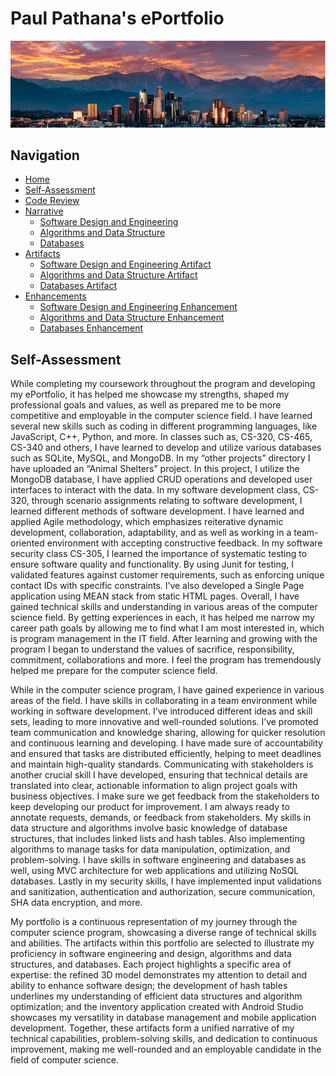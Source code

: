 
# Paul Pathana's ePortfolio
<center><img src="Banner.JPG"></center>



## Navigation

- [Home](https://paulp89.github.io/ePortfolio/)
- [Self-Assessment](https://github.com/paulp89/ePortfolio/blob/main/README.md)
- [Code Review](https://github.com/paulp89/ePortfolio/blob/main/Code%20Review.md)
- [Narrative]()
  - [Software Design and Engineering]( https://github.com/paulp89/ePortfolio/blob/main/Software%20Design%20and%20Engineering.md)
  - [Algorithms and Data Structure]( https://github.com/paulp89/ePortfolio/blob/main/Algorithms%20and%20Data%20Structure.md)
  - [Databases]( https://github.com/paulp89/ePortfolio/blob/main/Databases.md)
- [Artifacts](https://github.com/paulp89/ePortfolio/tree/main/Original%20Artifacts)
  - [Software Design and Engineering Artifact ]( https://github.com/paulp89/ePortfolio/tree/main/Original%20Artifacts/M7)
  - [Algorithms and Data Structure Artifact ]( https://github.com/paulp89/ePortfolio/tree/main/Original%20Artifacts/HashTable)
  - [Databases Artifact ]( https://github.com/paulp89/ePortfolio/tree/main/Original%20Artifacts/inventory_app)
- [Enhancements](https://github.com/paulp89/ePortfolio/tree/main/Enhancement)
  - [Software Design and Engineering Enhancement ]( https://github.com/paulp89/ePortfolio/tree/main/Enhancement/M7)
  - [Algorithms and Data Structure Enhancement ](https://github.com/paulp89/ePortfolio/tree/main/Enhancement/HashTable)
  - [Databases Enhancement ]( https://github.com/paulp89/ePortfolio/tree/main/Enhancement/inventory_app)

## Self-Assessment
While completing my coursework throughout the program and developing my ePortfolio, it has helped me showcase my strengths, shaped my professional goals and values, as well as prepared me to be more competitive and employable in the computer science field.   I have learned several new skills such as coding in different programming languages, like JavaScript, C++, Python, and more.  In classes such as, CS-320, CS-465, CS-340 and others, I have learned to develop and utilize various databases such as SQLite, MySQL, and MongoDB.  In my “other projects” directory I have uploaded an “Animal Shelters” project.  In this project, I utilize the MongoDB database, I have applied CRUD operations and developed user interfaces to interact with the data.  In my software development class, CS-320, through scenario assignments relating to software development, I learned different methods of software development.  I have learned and applied Agile methodology, which emphasizes reiterative dynamic development, collaboration, adaptability, and as well as working in a team-oriented environment with accepting constructive feedback.  In my software security class CS-305, I learned the importance of systematic testing to ensure software quality and functionality. By using Junit for testing, I validated features against customer requirements, such as enforcing unique contact IDs with specific constraints.  I’ve also developed a Single Page application using MEAN stack from static HTML pages.  Overall, I have gained technical skills and understanding in various areas of the computer science field.  By getting experiences in each, it has helped me narrow my career path goals by allowing me to find what I am most interested in, which is program management in the IT field.  After learning and growing with the program I began to understand the values of sacrifice, responsibility, commitment, collaborations and more.  I feel the program has tremendously helped me prepare for the computer science field.  

While in the computer science program, I have gained experience in various areas of the field. I have skills in collaborating in a team environment while working in software development. I’ve introduced different ideas and skill sets, leading to more innovative and well-rounded solutions. I’ve promoted team communication and knowledge sharing, allowing for quicker resolution and continuous learning and developing. I have made sure of accountability and ensured that tasks are distributed efficiently, helping to meet deadlines and maintain high-quality standards. Communicating with stakeholders is another crucial skill I have developed, ensuring that technical details are translated into clear, actionable information to align project goals with business objectives.  I make sure we get feedback from the stakeholders to keep developing our product for improvement.  I am always ready to annotate requests, demands, or feedback from stakeholders.   My skills in data structure and algorithms involve basic knowledge of database structures, that includes linked lists and hash tables.  Also implementing algorithms to manage tasks for data manipulation, optimization, and problem-solving.  I have skills in software engineering and databases as well, using MVC architecture for web applications and utilizing NoSQL databases.  Lastly in my security skills, I have implemented input validations and sanitization, authentication and authorization, secure communication, SHA data encryption, and more.

My portfolio is a continuous representation of my journey through the computer science program, showcasing a diverse range of technical skills and abilities. The artifacts within this portfolio are selected to illustrate my proficiency in software engineering and design, algorithms and data structures, and databases. Each project highlights a specific area of expertise: the refined 3D model demonstrates my attention to detail and ability to enhance software design; the development of hash tables underlines my understanding of efficient data structures and algorithm optimization; and the inventory application created with Android Studio showcases my versatility in database management and mobile application development. Together, these artifacts form a unified narrative of my technical capabilities, problem-solving skills, and dedication to continuous improvement, making me well-rounded and an employable candidate in the field of computer science.



